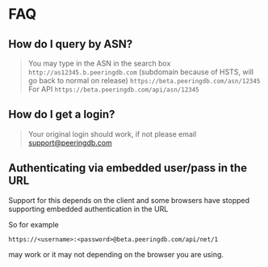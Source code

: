
# FAQ

## How do I query by ASN?

> You may type in the ASN in the search box
> `http://as12345.b.peeringdb.com` (subdomain because of HSTS, will go back to normal on release)
> `https://beta.peeringdb.com/asn/12345`
> For API
> `https://beta.peeringdb.com/api/asn/12345`

## How do I get a login?

> Your original login should work, if not please email support@peeringdb.com

## Authenticating via embedded user/pass in the URL

Support for this depends on the client and some browsers have stopped supporting embedded
authentication in the URL

So for example 

    https://<username>:<password>@beta.peeringdb.com/api/net/1 
    
may work or it may not depending on the browser you are using.
